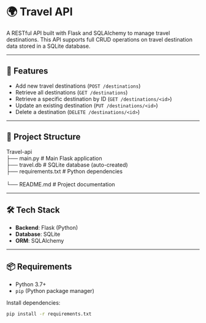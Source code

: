 # 🌍 Travel API

A RESTful API built with Flask and SQLAlchemy to manage travel destinations. This API supports full CRUD operations on travel destination data stored in a SQLite database.

---

## 🚀 Features

- Add new travel destinations (`POST /destinations`)
- Retrieve all destinations (`GET /destinations`)
- Retrieve a specific destination by ID (`GET /destinations/<id>`)
- Update an existing destination (`PUT /destinations/<id>`)
- Delete a destination (`DELETE /destinations/<id>`)

---

## 📁 Project Structure

Travel-api<br>
├── main.py               # Main Flask application<br> 
├── travel.db             # SQLite database (auto-created)<br>
├── requirements.txt      # Python dependencies <br>  
└── README.md             # Project documentation

---

## 🛠️ Tech Stack

- **Backend**: Flask (Python)
- **Database**: SQLite
- **ORM**: SQLAlchemy

---

## 📦 Requirements

- Python 3.7+
- `pip` (Python package manager)

Install dependencies:

```bash
pip install -r requirements.txt